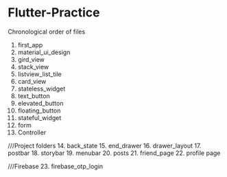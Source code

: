 # Flutter-Practice

Chronological order of files
1.  first_app
2.  material_ui_design
3.  gird_view
4.  stack_view
5.  listview_list_tile
6.  card_view
7.  stateless_widget
8.  text_button
9.  elevated_button
10. floating_button
11. stateful_widget
12. form
13. Controller

///Project folders
14. back_state
15. end_drawer
16. drawer_layout
17. postbar
18. storybar
19. menubar
20. posts
21. friend_page
22. profile page

///Firebase
23. firebase_otp_login